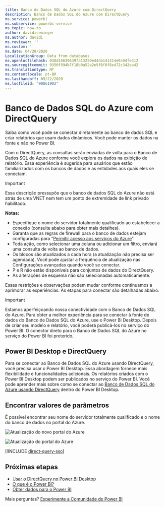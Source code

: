 ```yaml
---
title: Banco de Dados SQL do Azure com DirectQuery
description: Banco de Dados SQL do Azure com DirectQuery
ms.service: powerbi
ms.subservice: powerbi-service
ms.topic: how-to
author: davidiseminger
ms.author: davidi
ms.reviewer: ''
ms.custom: ''
ms.date: 04/28/2020
LocalizationGroup: Data from databases
ms.openlocfilehash: 038d18639639fa13250e44da141314e9a94fe412
ms.sourcegitcommit: 9350f994b7f18b0a52a2e9f8f8f8e472c342ea42
ms.translationtype: HT
ms.contentlocale: pt-BR
ms.lasthandoff: 09/22/2020
ms.locfileid: "90861902"
---
```

# <a name="azure-sql-database-with-directquery"></a>Banco de Dados SQL do Azure com DirectQuery

Saiba como você pode se conectar diretamente ao banco de dados SQL e criar relatórios que usam dados dinâmicos. Você pode manter os dados na fonte e não no Power BI.

Com o DirectQuery, as consultas serão enviadas de volta para o Banco de Dados SQL do Azure conforme você explora os dados na exibição de relatório. Essa experiência é sugerida para usuários que estão familiarizados com os bancos de dados e as entidades aos quais eles se conectam.

> [!Important]
> Essa descrição pressupõe que o banco de dados SQL do Azure não está atrás de uma VNET nem tem um ponto de extremidade de link privado habilitado.

**Notas:**

* Especifique o nome do servidor totalmente qualificado ao estabelecer a conexão (consulte abaixo para obter mais detalhes).
* Garanta que as regras de firewall para o banco de dados estejam configuradas para "[Permitir acesso aos serviços do Azure](/azure/sql-database/sql-database-networkaccess-overview#allow-azure-services)".
* Toda ação, como selecionar uma coluna ou adicionar um filtro, enviará uma consulta de volta ao banco de dados.
* Os blocos são atualizados a cada hora (a atualização não precisa ser agendada). Você pode ajustar a frequência de atualização nas Configurações avançadas quando você se conectar.
* P e R não estão disponíveis para conjuntos de dados do DirectQuery.
* As alterações de esquema não são selecionadas automaticamente.

Essas restrições e observações podem mudar conforme continuamos a aprimorar as experiências. As etapas para conectar são detalhadas abaixo.

> [!Important]
> Estamos aperfeiçoando nossa conectividade com o Banco de Dados SQL do Azure.  Para obter a melhor experiência para se conectar à fonte de dados do Banco de Dados SQL do Azure, use o Power BI Desktop.  Depois de criar seu modelo e relatório, você poderá publicá-los no serviço do Power BI.  O conector direto para o Banco de Dados SQL do Azure no serviço do Power BI foi preterido.

## <a name="power-bi-desktop-and-directquery"></a>Power BI Desktop e DirectQuery

Para se conectar ao Banco de Dados SQL do Azure usando DirectQuery, você precisa usar o Power BI Desktop. Essa abordagem fornece mais flexibilidade e funcionalidades adicionais. Os relatórios criados com o Power BI Desktop podem ser publicados no serviço do Power BI. Você pode aprender mais sobre como se conectar ao [Banco de Dados SQL do Azure usando DirectQuery](desktop-use-directquery.md) dentro do Power BI Desktop.

## <a name="find-parameter-values"></a>Encontrar valores de parâmetros

É possível encontrar seu nome do servidor totalmente qualificado e o nome do banco de dados no portal do Azure.

![Atualização do novo portal do Azure](media/service-azure-sql-database-with-direct-connect/azureportnew_update.png)

![Atualização do portal do Azure](media/service-azure-sql-database-with-direct-connect/azureportal_update.png)

[!INCLUDE [direct-query-sso](../includes/direct-query-sso.md)]

## <a name="next-steps"></a>Próximas etapas

* [Usar o DirectQuery no Power BI Desktop](desktop-use-directquery.md)  
* [O que é o Power BI?](../fundamentals/power-bi-overview.md)  
* [Obter dados para o Power BI](service-get-data.md)  

Mais perguntas? [Experimente a Comunidade do Power BI](https://community.powerbi.com/)